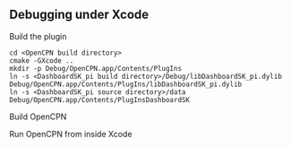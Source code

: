 ## Debugging under Xcode

Build the plugin

```
cd <OpenCPN build directory>
cmake -GXcode ..
mkdir -p Debug/OpenCPN.app/Contents/PlugIns
ln -s <DashboardSK_pi build directory>/Debug/libDashboardSK_pi.dylib Debug/OpenCPN.app/Contents/PlugIns/libDashboardSK_pi.dylib
ln -s <DashboardSK_pi source directory>/data Debug/OpenCPN.app/Contents/PlugInsDashboardSK
```

Build OpenCPN

Run OpenCPN from inside Xcode
